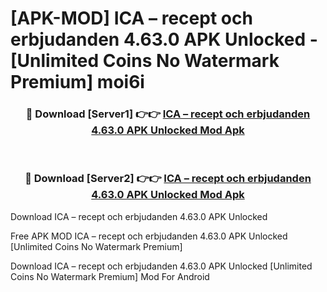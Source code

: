 # [APK-MOD] ICA – recept och erbjudanden 4.63.0 APK Unlocked - [Unlimited Coins No Watermark Premium] moi6i



<div align="center">
<h3>🔴 Download [Server1] 👉👉 <a href="https://momento.my/?title=ICA_–_recept_och_erbjudanden_4.63.0_APK_Unlocked">ICA – recept och erbjudanden 4.63.0 APK Unlocked Mod Apk</a></h3><br>

<h3>🔴 Download [Server2] 👉👉 <a href="https://momento.my/?title=ICA_–_recept_och_erbjudanden_4.63.0_APK_Unlocked">ICA – recept och erbjudanden 4.63.0 APK Unlocked Mod Apk</a></h3>
</div>



Download ICA – recept och erbjudanden 4.63.0 APK Unlocked 

Free APK MOD ICA – recept och erbjudanden 4.63.0 APK Unlocked [Unlimited Coins No Watermark Premium]

Download ICA – recept och erbjudanden 4.63.0 APK Unlocked [Unlimited Coins No Watermark Premium] Mod For Android
